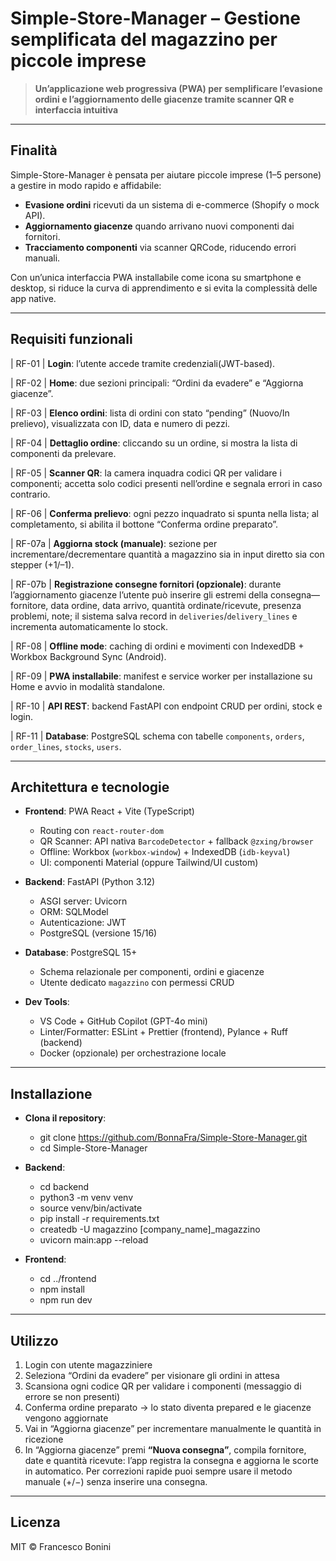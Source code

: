 # Simple-Store-Manager – Gestione semplificata del magazzino per piccole imprese

> **Un’applicazione web progressiva (PWA) per semplificare l’evasione ordini e l’aggiornamento delle giacenze tramite scanner QR e interfaccia intuitiva**

---

## Finalità

Simple-Store-Manager è pensata per aiutare piccole imprese (1–5 persone) a gestire in modo rapido e affidabile:

- **Evasione ordini** ricevuti da un sistema di e-commerce (Shopify o mock API).
- **Aggiornamento giacenze** quando arrivano nuovi componenti dai fornitori.
- **Tracciamento componenti** via scanner QRCode, riducendo errori manuali.

Con un’unica interfaccia PWA installabile come icona su smartphone e desktop, si riduce la curva di apprendimento e si evita la complessità delle app native.

---

## Requisiti funzionali

| RF-01 | **Login**: l’utente accede tramite credenziali(JWT-based).

| RF-02 | **Home**: due sezioni principali: “Ordini da evadere” e “Aggiorna giacenze”.

| RF-03 | **Elenco ordini**: lista di ordini con stato “pending” (Nuovo/In prelievo), visualizzata con ID, data e numero di pezzi.

| RF-04 | **Dettaglio ordine**: cliccando su un ordine, si mostra la lista di componenti da prelevare.

| RF-05 | **Scanner QR**: la camera inquadra codici QR per validare i componenti; accetta solo codici presenti nell’ordine e segnala errori in caso contrario.

| RF-06 | **Conferma prelievo**: ogni pezzo inquadrato si spunta nella lista; al completamento, si abilita il bottone “Conferma ordine preparato”.

| RF-07a | **Aggiorna stock (manuale)**: sezione per incrementare/decrementare quantità a magazzino sia in input diretto sia con stepper (+1/–1).

| RF-07b | **Registrazione consegne fornitori (opzionale)**: durante l’aggiornamento giacenze l’utente può inserire gli estremi della consegna—fornitore, data ordine, data arrivo, quantità ordinate/ricevute, presenza problemi, note; il sistema salva record in `deliveries`/`delivery_lines` e incrementa automaticamente lo stock.

| RF-08 | **Offline mode**: caching di ordini e movimenti con IndexedDB + Workbox Background Sync (Android).

| RF-09 | **PWA installabile**: manifest e service worker per installazione su Home e avvio in modalità standalone.

| RF-10 | **API REST**: backend FastAPI con endpoint CRUD per ordini, stock e login.

| RF-11 | **Database**: PostgreSQL schema con tabelle `components`, `orders`, `order_lines`, `stocks`, `users`.

---

## Architettura e tecnologie

- **Frontend**: PWA React + Vite (TypeScript)

  - Routing con `react-router-dom`
  - QR Scanner: API nativa `BarcodeDetector` + fallback `@zxing/browser`
  - Offline: Workbox (`workbox-window`) + IndexedDB (`idb-keyval`)
  - UI: componenti Material (oppure Tailwind/UI custom)

- **Backend**: FastAPI (Python 3.12)

  - ASGI server: Uvicorn
  - ORM: SQLModel
  - Autenticazione: JWT
  - PostgreSQL (versione 15/16)

- **Database**: PostgreSQL 15+

  - Schema relazionale per componenti, ordini e giacenze
  - Utente dedicato `magazzino` con permessi CRUD

- **Dev Tools**:
  - VS Code + GitHub Copilot (GPT-4o mini)
  - Linter/Formatter: ESLint + Prettier (frontend), Pylance + Ruff (backend)
  - Docker (opzionale) per orchestrazione locale

---

## Installazione

- **Clona il repository**:

  - git clone https://github.com/BonnaFra/Simple-Store-Manager.git
  - cd Simple-Store-Manager

- **Backend**:

  - cd backend
  - python3 -m venv venv
  - source venv/bin/activate
  - pip install -r requirements.txt
  - createdb -U magazzino [company_name]\_magazzino
  - uvicorn main:app --reload

- **Frontend**:
  - cd ../frontend
  - npm install
  - npm run dev

---

## Utilizzo

1. Login con utente magazziniere
2. Seleziona “Ordini da evadere” per visionare gli ordini in attesa
3. Scansiona ogni codice QR per validare i componenti (messaggio di errore se non presenti)
4. Conferma ordine preparato → lo stato diventa prepared e le giacenze vengono aggiornate
5. Vai in “Aggiorna giacenze” per incrementare manualmente le quantità in ricezione
6. In “Aggiorna giacenze” premi **“Nuova consegna”**, compila fornitore, date e quantità ricevute: l’app registra la consegna e aggiorna le scorte in automatico. Per correzioni rapide puoi sempre usare il metodo manuale (+/−) senza inserire una consegna.

---

## Licenza

MIT © Francesco Bonini
